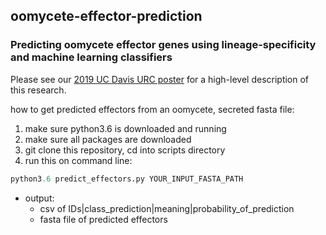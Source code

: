 ## oomycete-effector-prediction

### Predicting oomycete effector genes using lineage-specificity and machine learning classifiers

Please see our [2019 UC Davis URC poster](https://drive.google.com/file/d/1n7ccBZi6c5K6h600u0lF9xnMRiMtKWVa/view?usp=sharing) for a high-level description of this research.


how to get predicted effectors from an oomycete, secreted fasta file:

1) make sure python3.6 is downloaded and running 
2) make sure all packages are downloaded
3) git clone this repository, cd into scripts directory
4) run this on command line:

```python
python3.6 predict_effectors.py YOUR_INPUT_FASTA_PATH
```

- output:
  - csv of IDs|class_prediction|meaning|probability_of_prediction
  - fasta file of predicted effectors
